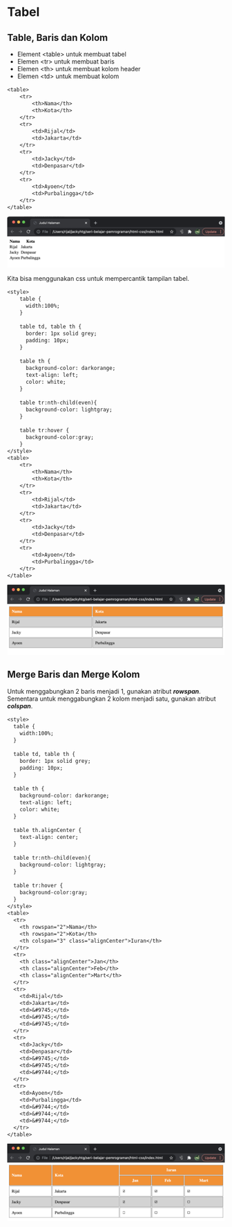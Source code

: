 # Tabel

## Table, Baris dan Kolom

* Element &lt;table&gt; untuk membuat tabel
* Elemen &lt;tr&gt; untuk membuat baris
* Elemen &lt;th&gt; untuk membuat kolom header
* Elemen &lt;td&gt; untuk membuat kolom

```markup
<table>
    <tr>
        <th>Nama</th>
        <th>Kota</th>
    </tr>
    <tr>
        <td>Rijal</td>
        <td>Jakarta</td>
    </tr>
    <tr>
        <td>Jacky</td>
        <td>Denpasar</td>
    </tr>
    <tr>
        <td>Ayoen</td>
        <td>Purbalingga</td>
    </tr>
</table>
```

![](../.gitbook/assets/screen-shot-2021-07-31-at-20.01.54.png)

Kita bisa menggunakan css untuk mempercantik tampilan tabel.

```markup
<style>
    table {
      width:100%;
    }

    table td, table th {
      border: 1px solid grey;
      padding: 10px;
    }

    table th {
      background-color: darkorange;
      text-align: left;
      color: white;
    }

    table tr:nth-child(even){
      background-color: lightgray;
    }
    
    table tr:hover {
      background-color:gray;
    }
</style>
<table>
    <tr>
        <th>Nama</th>
        <th>Kota</th>
    </tr>
    <tr>
        <td>Rijal</td>
        <td>Jakarta</td>
    </tr>
    <tr>
        <td>Jacky</td>
        <td>Denpasar</td>
    </tr>
    <tr>
        <td>Ayoen</td>
        <td>Purbalingga</td>
    </tr>
</table>
```

![](../.gitbook/assets/screen-shot-2021-07-31-at-20.15.22.png)

## Merge Baris dan Merge Kolom

Untuk menggabungkan 2 baris menjadi 1, gunakan atribut _**rowspan**_. Sementara untuk menggabungkan 2 kolom menjadi satu, gunakan atribut _**colspan**_.

```markup
<style>
  table {
    width:100%;
  }
  
  table td, table th {
    border: 1px solid grey;
    padding: 10px;
  }
  
  table th {
    background-color: darkorange;
    text-align: left;
    color: white;
  }
  
  table th.alignCenter {
    text-align: center;
  }
  
  table tr:nth-child(even){
    background-color: lightgray;
  }
  
  table tr:hover {
    background-color:gray;
  }
</style>
<table>
  <tr>
    <th rowspan="2">Nama</th>
    <th rowspan="2">Kota</th>
    <th colspan="3" class="alignCenter">Iuran</th>
  </tr>
  <tr>
    <th class="alignCenter">Jan</th>
    <th class="alignCenter">Feb</th>
    <th class="alignCenter">Mart</th>
  </tr>
  <tr>
    <td>Rijal</td>
    <td>Jakarta</td>
    <td>&#9745;</td>
    <td>&#9745;</td>
    <td>&#9745;</td>
  </tr>
  <tr>
    <td>Jacky</td>
    <td>Denpasar</td>
    <td>&#9745;</td>
    <td>&#9745;</td>
    <td>&#9744;</td>
  </tr>
  <tr>
    <td>Ayoen</td>
    <td>Purbalingga</td>
    <td>&#9744;</td>
    <td>&#9744;</td>
    <td>&#9744;</td>
  </tr>
</table>
```

![](../.gitbook/assets/screen-shot-2021-07-31-at-21.06.31.png)

